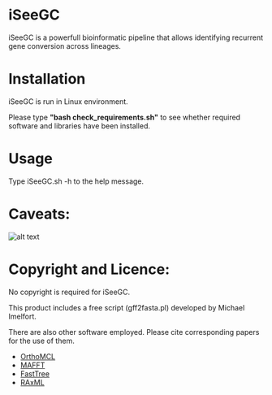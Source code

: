 # iSeeGC

iSeeGC is a powerfull bioinformatic pipeline that allows identifying recurrent gene conversion across lineages.

# Installation
iSeeGC is run in Linux environment.

Please type **"bash check_requirements.sh"** to see whether required software and libraries have been installed.

# Usage
Type iSeeGC.sh -h to the help message.

# Caveats:
![alt text](http://url/to/img.png)

# Copyright and Licence:
No copyright is required for iSeeGC.

This product includes a free script (gff2fasta.pl) developed by Michael Imelfort.

There are also other software employed. Please cite corresponding papers for the use of them.
* [OrthoMCL](http://orthomcl.org/orthomcl/) 
* [MAFFT](http://mafft.cbrc.jp/alignment/software/)
* [FastTree](http://darlinglab.org/blog/2015/03/23/not-so-fast-fasttree.html)
* [RAxML](https://sco.h-its.org/exelixis/software.html)
